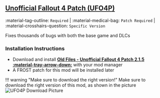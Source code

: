 ## [Unofficial Fallout 4 Patch (UFO4P)](https://www.nexusmods.com/fallout4/mods/4598)
:material-tag-outline: `Required` | 
:material-medical-bag: `Patch Required` |
:material-crosshairs-question: `Specific Version` 

Fixes thousands of bugs with both the base game and DLCs

### Installation Instructions
  * Download and install **[Old Files - Unofficial Fallout 4 Patch 2.1.5 :material-tray-arrow-down:](https://www.nexusmods.com/fallout4/mods/4598?tab=files&file_id=270951&nmm=1)** with your mod manager
  * A FROST patch for this mod will be installed later

!!! warning "Make sure to download the right version!"
    Make sure to download the right version of this mod, as shown in the picture
    ![UFO4P Download Picture](/assets/images/ufo4p.png)